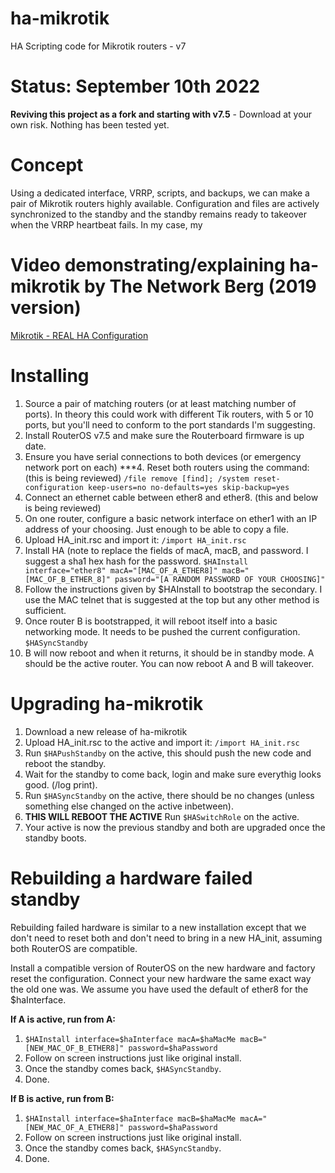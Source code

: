 # ha-mikrotik 
HA Scripting code for Mikrotik routers - v7

# Status: September 10th 2022
**Reviving this project as a fork and starting with v7.5** - Download at your own risk.  Nothing has been tested yet. 

# Concept
Using a dedicated interface, VRRP, scripts, and backups, we can make a pair of Mikrotik routers highly available. 
Configuration and files are actively synchronized to the standby and the standby remains ready to takeover when the VRRP heartbeat fails.
In my case, my 

# Video demonstrating/explaining ha-mikrotik by The Network Berg (2019 version)
[Mikrotik - REAL HA Configuration](https://www.youtube.com/watch?v=GEef9P8wwxs)

# Installing
1. Source a pair of matching routers (or at least matching number of ports).  In theory this could work with different Tik routers, with 5 or 10 ports, but you'll need to conform to the port standards I'm suggesting. 
2. Install RouterOS v7.5 and make sure the Routerboard firmware is up date.
3. Ensure you have serial connections to both devices (or emergency network port on each)
***4. Reset both routers using the command: (this is being reviewed)
`/file remove [find]; /system reset-configuration keep-users=no no-defaults=yes skip-backup=yes`
5. Connect an ethernet cable between ether8 and ether8. (this and below is being reviewed)
6. On one router, configure a basic network interface on ether1 with an IP address of your choosing. Just enough to be able to copy a file.
7. Upload HA_init.rsc and import it:
`/import HA_init.rsc`
8. Install HA (note to replace the fields of macA, macB, and password. I suggest a sha1 hex hash for the password.
`$HAInstall interface="ether8" macA="[MAC_OF_A_ETHER8]" macB="[MAC_OF_B_ETHER_8]" password="[A RANDOM PASSWORD OF YOUR CHOOSING]"`
9. Follow the instructions given by $HAInstall to bootstrap the secondary. I use the MAC telnet that is suggested at the top but any other method is sufficient.
10. Once router B is bootstrapped, it will reboot itself into a basic networking mode. It needs to be pushed the current configuration.
`$HASyncStandby`
11. B will now reboot and when it returns, it should be in standby mode. A should be the active router. You can now reboot A and B will takeover.

# Upgrading ha-mikrotik
1. Download a new release of ha-mikrotik
2. Upload HA_init.rsc to the active and import it:
`/import HA_init.rsc`
3. Run `$HAPushStandby` on the active, this should push the new code and reboot the standby.
4. Wait for the standby to come back, login and make sure everythig looks good. (/log print).
5. Run `$HASyncStandby` on the active, there should be no changes (unless something else changed on the active inbetween).
6. **THIS WILL REBOOT THE ACTIVE** Run `$HASwitchRole` on the active.
7. Your active is now the previous standby and both are upgraded once the standby boots.

# Rebuilding a hardware failed standby
Rebuilding failed hardware is similar to a new installation except that we don't need to reset both and don't need to bring in a new HA_init, assuming both RouterOS are compatible.

Install a compatible version of RouterOS on the new hardware and factory reset the configuration. Connect your new hardware the same exact way the old one was. We assume you have used the default of ether8 for the $haInterface.

**If A is active, run from A:**
1. `$HAInstall interface=$haInterface macA=$haMacMe macB="[NEW_MAC_OF_B_ETHER8]" password=$haPassword`
2. Follow on screen instructions just like original install.
3. Once the standby comes back, `$HASyncStandby`.
4. Done.

**If B is active, run from B:**
1. `$HAInstall interface=$haInterface macB=$haMacMe macA="[NEW_MAC_OF_A_ETHER8]" password=$haPassword`
2. Follow on screen instructions just like original install.
3. Once the standby comes back, `$HASyncStandby`.
4. Done.
